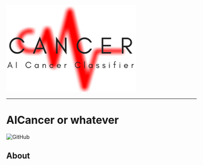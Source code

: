 
![](/images/logo.png)

---------  
# AICancer or whatever

![GitHub](https://img.shields.io/github/license/justin13601/AICancer)


**About**
---------
